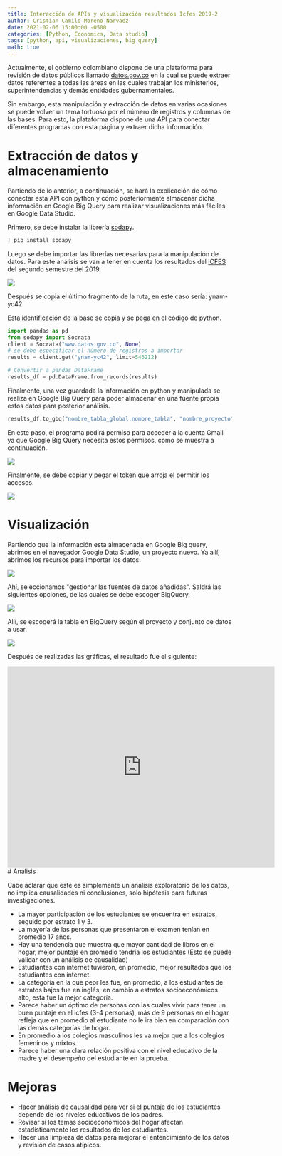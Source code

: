 ```yaml
---
title: Interacción de APIs y visualización resultados Icfes 2019-2
author: Cristian Camilo Moreno Narvaez
date: 2021-02-06 15:00:00 -0500
categories: [Python, Economics, Data studio]
tags: [python, api, visualizaciones, big query]
math: true
---
```

Actualmente, el gobierno colombiano dispone de una plataforma para revisión de datos públicos llamado [datos.gov.co](https://www.datos.gov.co/) en la cual se puede extraer datos referentes a todas las áreas en las cuales trabajan los ministerios, superintendencias y demás entidades gubernamentales.

Sin embargo, esta manipulación y extracción de datos en varias ocasiones se puede volver un tema tortuoso por el número de registros y columnas de las bases. Para esto, la plataforma dispone de una API para conectar diferentes programas con esta página y extraer dicha información.

# Extracción de datos y almacenamiento

Partiendo de lo anterior, a continuación, se hará la explicación de cómo conectar esta API con python y como posteriormente almacenar dicha información en Google Big Query para realizar visualizaciones más fáciles en Google Data Studio.

Primero, se debe instalar la librería [sodapy]().

```python
! pip install sodapy
```

Luego se debe importar las librerías necesarias para la manipulación de datos. Para este análisis se van a tener en cuenta los resultados del [ICFES](https://www.datos.gov.co/Educaci-n/Saber-11-2019-2/ynam-yc42) del segundo semestre del 2019.

![ ](/assets/img/2021-02-06-icfes-conexion-api/Extraer_api.PNG)

Después se copia el último fragmento de la ruta, en este caso sería: ynam-yc42

Esta identificación de la base se copia y se pega en el código de python.

```python
import pandas as pd
from sodapy import Socrata
client = Socrata("www.datos.gov.co", None)
# se debe especificar el número de registros a importar
results = client.get("ynam-yc42", limit=546212)

# Convertir a pandas DataFrame
results_df = pd.DataFrame.from_records(results)
```

Finalmente, una vez guardada la información en python y manipulada se realiza en Google Big Query para poder almacenar en una fuente propia estos datos para posterior análisis.

```python
results_df.to_gbq("nombre_tabla_global.nombre_tabla", "nombre_proyecto", if_exists="replace", chunksize=80000)
```
En este paso, el programa pedirá permiso para acceder a la cuenta Gmail ya que Google Big Query necesita estos permisos, como se muestra a continuación.

![ ](/assets/img/2021-02-06-icfes-conexion-api/cuenta_gmail.PNG)

Finalmente, se debe copiar y pegar el token que arroja el permitir los accesos.

![ ](/assets/img/2021-02-06-icfes-conexion-api/codigo.PNG)

# Visualización 

Partiendo que la información esta almacenada en Google Big query, abrimos en el navegador Google Data Studio, un proyecto nuevo. Ya allí, abrimos los recursos para importar los datos:  

![ ](/assets/img/2021-02-06-icfes-conexion-api/importar_datos.PNG)

Ahí, seleccionamos "gestionar las fuentes de datos añadidas". Saldrá las siguientes opciones, de las cuales se debe escoger BigQuery.

![ ](/assets/img/2021-02-06-icfes-conexion-api/añadir.PNG)

Allí, se escogerá la tabla en BigQuery según el proyecto y conjunto de datos a usar.

![ ](/assets/img/2021-02-06-icfes-conexion-api/tabla.PNG)

Después de realizadas las gráficas, el resultado fue el siguiente:

<iframe width="600" height="450" src="https://datastudio.google.com/embed/reporting/ed4ce89d-0e2b-43d1-a0af-680946cccbb2/page/JdozB" frameborder="0" style="border:0" allowfullscreen></iframe>
# Análisis

Cabe aclarar que este es simplemente un análisis exploratorio de los datos, no implica causalidades ni conclusiones, solo hipótesis para futuras investigaciones. 

- La mayor participación de los estudiantes se encuentra en estratos, seguido por estrato 1 y 3.
- La mayoría de las personas que presentaron el examen tenían en promedio 17 años.
- Hay una tendencia que muestra que mayor cantidad de libros en el hogar, mejor puntaje en promedio tendría los estudiantes (Esto se puede validar con un análisis de causalidad)
- Estudiantes con internet tuvieron, en promedio, mejor resultados que los estudiantes con internet.
- La categoría en la que peor les fue, en promedio, a los estudiantes de estratos bajos fue en inglés; en cambio a estratos socioeconómicos alto, esta fue la mejor categoría.
- Parece haber un óptimo de personas con las cuales vivir para tener un buen puntaje en el icfes (3-4 personas), más de 9 personas en el hogar refleja que en promedio al estudiante no le ira bien en comparación con las demás categorías de hogar.
- En promedio a los colegios masculinos les va mejor que a los colegios femeninos y mixtos.
- Parece haber una clara relación positiva con el nivel educativo de la madre y el desempeño del estudiante en la prueba.

# Mejoras

- Hacer análisis de causalidad para ver si el puntaje de los estudiantes depende de los niveles educativos de los padres.
- Revisar si los temas socioeconómicos del hogar afectan estadísticamente los resultados de los estudiantes.
- Hacer una limpieza de datos para mejorar el entendimiento de los datos y revisión de casos atípicos.

